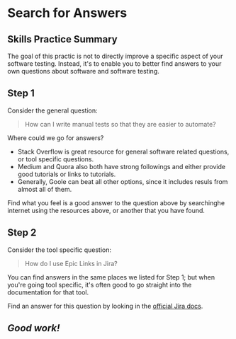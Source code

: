 # Search for Answers

## Skills Practice Summary

The goal of this practic is not to directly improve a specific aspect of your
software testing. Instead, it's to enable you to better find answers to your own
questions about software and software testing.

## Step 1

Consider the general question:

> How can I write manual tests so that they are easier to automate?

Where could we go for answers?

- Stack Overflow is great resource for general software related questions, or
  tool specific questions.
- Medium and Quora also both have strong followings and either provide good
  tutorials or links to tutorials.
- Generally, Goole can beat all other options, since it includes resuls from
  almost all of them.

Find what you feel is a good answer to the question above by searchinghe
internet using the resources above, or another that you have found.

## Step 2

Consider the tool specific question:

> How do I use Epic Links in Jira?

You can find answers in the same places we listed for Step 1; but when you're
going tool specific, it's often good to go straight into the documentation for
that tool.

Find an answer for this question by looking in the
[official Jira docs](https://support.atlassian.com/jira-software-cloud/resources/).

## **_Good work!_**
